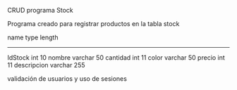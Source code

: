 CRUD programa Stock

Programa creado para registrar productos en la tabla stock

name			type	length
-----------		------- ------
IdStock			int		10
nombre			varchar	50
cantidad		int		11
color			varchar	50
precio			int		11
descripcion		varchar	255

validación de usuarios y uso de sesiones
